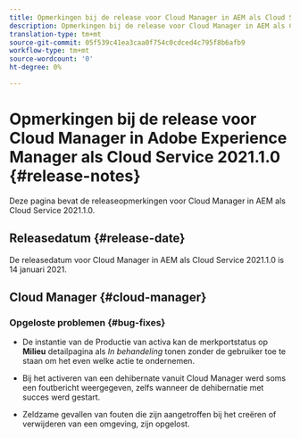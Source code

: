 ```yaml
---
title: Opmerkingen bij de release voor Cloud Manager in AEM als Cloud Service Release 2021.1.0
description: Opmerkingen bij de release voor Cloud Manager in AEM als Cloud Service Release 2021.1.0
translation-type: tm+mt
source-git-commit: 05f539c41ea3caa0f754c0cdced4c795f8b6afb9
workflow-type: tm+mt
source-wordcount: '0'
ht-degree: 0%

---
```



# Opmerkingen bij de release voor Cloud Manager in Adobe Experience Manager als Cloud Service 2021.1.0 {#release-notes}

Deze pagina bevat de releaseopmerkingen voor Cloud Manager in AEM als Cloud Service 2021.1.0.

## Releasedatum {#release-date}

De releasedatum voor Cloud Manager in AEM als Cloud Service 2021.1.0 is 14 januari 2021.

## Cloud Manager {#cloud-manager}

### Opgeloste problemen {#bug-fixes}

* De instantie van de Productie van activa kan de merkportstatus op **Milieu** detailpagina als *In behandeling* tonen zonder de gebruiker toe te staan om het even welke actie te ondernemen.

* Bij het activeren van een dehibernate vanuit Cloud Manager werd soms een foutbericht weergegeven, zelfs wanneer de dehibernatie met succes werd gestart.

* Zeldzame gevallen van fouten die zijn aangetroffen bij het creëren of verwijderen van een omgeving, zijn opgelost.
